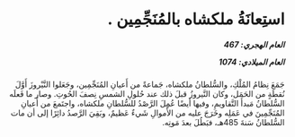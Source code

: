 <h1 dir="rtl">استِعانَةُ ملكشاه بالمُنَجِّمِين .</h1>

<h5 dir="rtl">العام الهجري:  467

العام الميلادي: 1074

</h5>

<p dir="rtl">جَمَعَ نِظامُ المُلْكِ، والسُّلطانُ ملكشاه، جَماعةً من أَعيانِ المُنَجِّمِين، وجَعَلوا النَّيْروزَ أَوَّلَ نُقطَةٍ من الحَمَل، وكان النَّيروزُ قبلَ ذلك عند حُلولِ الشمسِ نِصفَ الحُوتِ. وصار ما فَعلَه السُّلطانُ مَبدأَ التَّقاويمِ، وفيها أيضًا عُمِلَ الرَّصْدُ للسُّلطانِ ملكشاه، واجتَمعَ من أَعيانِ المُنَجِّمِينَ في عَمَلِه وخَرَجَ عليه من الأَموالِ شَيءٌ عَظيمٌ، وبَقِيَ الرَّصدُ دائِرًا إلى أن مات السُّلطانُ سَنةَ 485هـ، فبَطُلَ بعدَ مَوتِه.</p></br>
